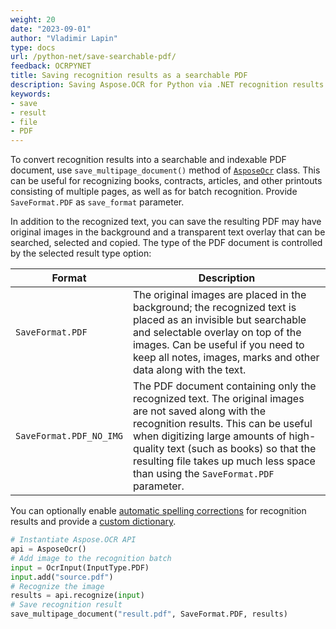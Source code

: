 ```yaml
---
weight: 20
date: "2023-09-01"
author: "Vladimir Lapin"
type: docs
url: /python-net/save-searchable-pdf/
feedback: OCRPYNET
title: Saving recognition results as a searchable PDF
description: Saving Aspose.OCR for Python via .NET recognition results as a searchable and indexable PDF document.
keywords:
- save
- result
- file
- PDF
---
```


To convert recognition results into a searchable and indexable PDF document, use `save_multipage_document()` method of [`AsposeOcr`](https://reference.aspose.com/ocr/python-net/aspose.ocr/asposeocr/) class. This can be useful for recognizing books, contracts, articles, and other printouts consisting of multiple pages, as well as for batch recognition. Provide `SaveFormat.PDF` as `save_format` parameter.

In addition to the recognized text, you can save the resulting PDF may have original images in the background and a transparent text overlay that can be searched, selected and copied. The type of the PDF document is controlled by the selected result type option:

Format | Description
------ | -----------
`SaveFormat.PDF` | The original images are placed in the background; the recognized text is placed as an invisible but searchable and selectable overlay on top of the images. Can be useful if you need to keep all notes, images, marks and other data along with the text.
`SaveFormat.PDF_NO_IMG` | The PDF document containing only the recognized text. The original images are not saved along with the recognition results. This can be useful when digitizing large amounts of high-quality text (such as books) so that the resulting file takes up much less space than using the `SaveFormat.PDF` parameter.

You can optionally enable [automatic spelling corrections](/ocr/python-net/automatic-spelling-correction/) for recognition results and provide a [custom dictionary](/ocr/python-net/dictionaries/).

```python
# Instantiate Aspose.OCR API
api = AsposeOcr()
# Add image to the recognition batch
input = OcrInput(InputType.PDF)
input.add("source.pdf")
# Recognize the image
results = api.recognize(input)
# Save recognition result
save_multipage_document("result.pdf", SaveFormat.PDF, results)
```
